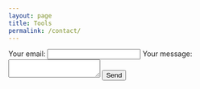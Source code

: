 ```yaml
---
layout: page
title: Tools
permalink: /contact/
---
```


<form
  action="https://formspree.io/f/mdkzbwzd"
  method="POST"
>
  <label>
    Your email:
    <input type="email" name="email">
  </label>
  <label>
    Your message:
    <textarea name="message"></textarea>
  </label>
  <!-- your other form fields go here -->
  <button type="submit">Send</button>
</form>